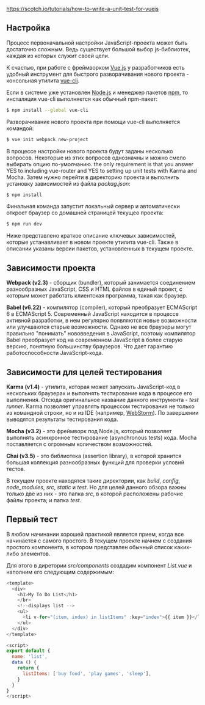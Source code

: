 https://scotch.io/tutorials/how-to-write-a-unit-test-for-vuejs

## Настройка

Процесс первоначальной настройки JavaScript-проекта может быть достаточно сложным. Ведь существует большой выбор js-библиотек, каждая из которых служит своей цели.

К счастью, при работе с фреймворком [Vue.js](https://vuejs.org/) у разработчиков есть удобный инструмент для быстрого разворачивания нового проекта - консольная утилита [vue-cli](https://github.com/vuejs/vue-cli).

Если в системе уже установлен [Node.js](https://nodejs.org/en/) и менеджер пакетов [npm](https://docs.npmjs.com/), то инсталяция vue-cli выполняется как обычный npm-пакет:

```bash
$ npm install --global vue-cli
```

Разворачивание нового проекта при помощи vue-cli выполняется командой:

```bash
$ vue init webpack new-project
```

В процессе настройки нового проекта будут заданы несколько вопросов. Некоторые из этих вопросов однозначны и можно смело выбирать опцию по-умолчанию. the only requirement is that you answer YES to including vue-router and YES to setting up unit tests with Karma and Mocha. Затем нужно перейти в директорию проекта и выполнить установку зависимостей из файла *packag.json*:

```bash
$ npm install
```

Финальная команда запустит локальный сервер и автоматически откроет браузер со домашней страницей текущео проекта:

```bash
$ npm run dev
```

Ниже представлено краткое описание ключевых зависимостей, которые устанавливает в новом проекте утилита vue-cli. Также в описании указаны версии пакетов, установленных в текущем проекте.

## Зависимости проекта

**Webpack (v2.3)** - сборщик (bundler), который занимается соединением разнообразных JavaScript, CSS и HTML файлов в единый проект, с которым может работать клиентская программа, такая как браузер.

**Babel (v6.22)** - компилятор (compiler), который преобразует ECMAScript 6 в ECMAScript 5. Современный JavaScript находится в процессе активной разработки, в нем регулярно появляются новые возможности или улучшаются старые возможности. Однако не все браузеры могут правильно "понимать" нововведения в JavaScript, поэтому компилятор Babel преобразует код на современном JavaScript в более старую версию, понятную большинству браузеров. Что дает гарантию работоспособности JavaScript-кода.

## Зависимости для целей тестирования

**Karma (v1.4)** - утилита, которая может запускать JavaScript-код в нескольких браузерах и выполнять тестирование кода в процессе его выполнения. Отсюда оригинальное название данного инструмента - *test runner*. Karma позволяет управлять процессом тестирования не только из командной строки, но и из IDE (например, [WebStorm](https://www.jetbrains.com/webstorm/)). По завершении выводятся результаты тестирования кода.

**Mocha (v3.2)** - это фреймворк под Node.js, который позволяет выполнять асинхронное тестирование (asynchronous tests) кода. Mocha поставляется с огромным количеством возможностей.

**Chai (v3.5)** - это библиотека (assertion library), в которой хранится большая коллекция разнообразных функций для проверки условий тестов.

В текущем проекте находятся такие директории, как *build*, *config*, *node_modules*, *src*, *static* и *test*. Но для целей данного обзора важны только две из них - это папка *src*, в которой расположены рабочие файлы проекта; и папка *test*.

## Первый тест

В любом начинании хорошей практикой является прием, когда все начинается с самого простого. В текущем проекте начнем с создания простого компонента, в котором представлен обычный список каких-либо элементов.

Для этого в диретории *src/components* создадим компонент *List.vue* и наполним его следующим содержимым:

```js
<template>
  <div>
    <h1>My To Do List</h1>
    </br>
    <!--displays list -->
    <ul>
      <li v-for="(item, index) in listItems" :key="index">{{ item }}</li>
    </ul>
  </div>
</template>

<script>
export default {
  name: 'list',
  data () {
    return {
      listItems: ['buy food', 'play games', 'sleep'],
    }
  }
}
</script>
```
